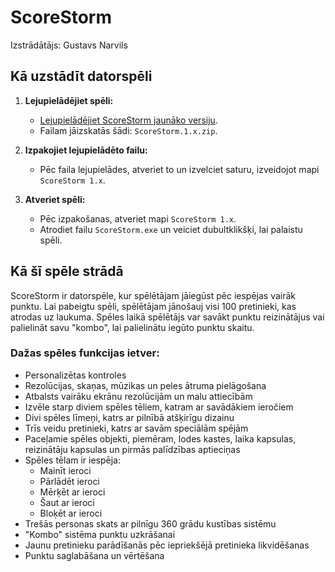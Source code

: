 # ScoreStorm
Izstrādātājs: Gustavs Narvils

## Kā uzstādīt datorspēli

1. **Lejupielādējiet spēli:**
   - [Lejupielādējiet ScoreStorm jaunāko versiju](https://github.com/GNarvils/ScoreStorm/releases/).
   - Failam jāizskatās šādi: `ScoreStorm.1.x.zip`.

2. **Izpakojiet lejupielādēto failu:**
   - Pēc faila lejupielādes, atveriet to un izvelciet saturu, izveidojot mapi `ScoreStorm 1.x`.

3. **Atveriet spēli:**
   - Pēc izpakošanas, atveriet mapi `ScoreStorm 1.x`.
   - Atrodiet failu `ScoreStorm.exe` un veiciet dubultklikšķi, lai palaistu spēli.

## Kā šī spēle strādā

ScoreStorm ir datorspēle, kur spēlētājam jāiegūst pēc iespējas vairāk punktu. Lai pabeigtu spēli, spēlētājam jānošauj visi 100 pretinieki, kas atrodas uz laukuma. Spēles laikā spēlētājs var savākt punktu reizinātājus vai palielināt savu "kombo", lai palielinātu iegūto punktu skaitu.

### Dažas spēles funkcijas ietver:

- Personalizētas kontroles
- Rezolūcijas, skaņas, mūzikas un peles ātruma pielāgošana
- Atbalsts vairāku ekrānu rezolūcijām un malu attiecībām
- Izvēle starp diviem spēles tēliem, katram ar savādākiem ieročiem
- Divi spēles līmeņi, katrs ar pilnībā atšķirīgu dizainu
- Trīs veidu pretinieki, katrs ar savām speciālām spējām
- Paceļamie spēles objekti, piemēram, lodes kastes, laika kapsulas, reizinātāju kapsulas un pirmās palīdzības aptieciņas
- Spēles tēlam ir iespēja:
  - Mainīt ieroci
  - Pārlādēt ieroci
  - Mērķēt ar ieroci
  - Šaut ar ieroci
  - Bloķēt ar ieroci
- Trešās personas skats ar pilnīgu 360 grādu kustības sistēmu
- "Kombo" sistēma punktu uzkrāšanai
- Jaunu pretinieku parādīšanās pēc iepriekšējā pretinieka likvidēšanas
- Punktu saglabāšana un vērtēšana